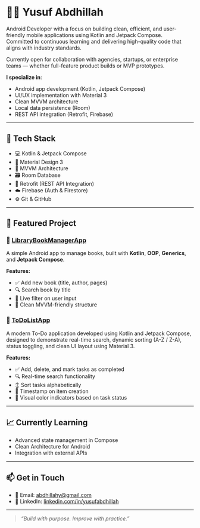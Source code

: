 # 👨‍💻 Yusuf Abdhillah

Android Developer with a focus on building clean, efficient, and user-friendly mobile applications using Kotlin and Jetpack Compose.  
Committed to continuous learning and delivering high-quality code that aligns with industry standards.

Currently open for collaboration with agencies, startups, or enterprise teams — whether full-feature product builds or MVP prototypes.

**I specialize in**:
- Android app development (Kotlin, Jetpack Compose)
- UI/UX implementation with Material 3
- Clean MVVM architecture
- Local data persistence (Room)
- REST API integration (Retrofit, Firebase)

---

## 🧰 Tech Stack

- 💻 Kotlin & Jetpack Compose
- 🎨 Material Design 3
- 🧱 MVVM Architecture
- 🗃️ Room Database
- 🔗 Retrofit (REST API Integration)
- ☁️ Firebase (Auth & Firestore)
- ⚙️ Git & GitHub

---

## 📌 Featured Project

### 📝 [LibraryBookManagerApp](https://github.com/yusufabdhillah/LibraryBookManagerApp)

A simple Android app to manage books, built with **Kotlin**, **OOP**, **Generics**, and **Jetpack Compose**.

**Features:**
- ✅ Add new book (title, author, pages)
- 🔍 Search book by title
- 📅 Live filter on user input
- 🎨 Clean MVVM-friendly structure

### 📝 [ToDoListApp](https://github.com/yusufabdhillah/ToDoListApp)

A modern To-Do application developed using Kotlin and Jetpack Compose, designed to demonstrate real-time search, dynamic sorting (A-Z / Z-A), status toggling, and clean UI layout using Material 3.

**Features:**
- ✅ Add, delete, and mark tasks as completed
- 🔍 Real-time search functionality
- ↕️ Sort tasks alphabetically
- 📅 Timestamp on item creation
- 🎨 Visual color indicators based on task status

---

## 📈 Currently Learning

- Advanced state management in Compose
- Clean Architecture for Android
- Integration with external APIs

---

## 📫 Get in Touch

- 📧 Email: abdhillahy@gmail.com
- 🔗 LinkedIn: [linkedin.com/in/yusufabdhillah](https://linkedin.com/in/yusufabdhillah)

---

> *“Build with purpose. Improve with practice.”*
